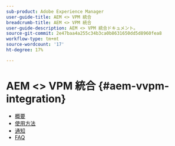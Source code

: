 ```yaml
---
sub-product: Adobe Experience Manager
user-guide-title: AEM <> VPM 統合
breadcrumb-title: AEM <> VPM 統合
user-guide-description: AEM <> VPM 統合ドキュメント。
source-git-commit: 2e47baa4a255c34b3ca0b8631650dd5d8960fea8
workflow-type: tm+mt
source-wordcount: '17'
ht-degree: 17%

---
```



# AEM &lt;> VPM 統合 {#aem-vvpm-integration}

+ [概要](overview.md)
+ [使用方法](usage.md)
+ [通知](notices.md)
+ [FAQ](faq.md)
